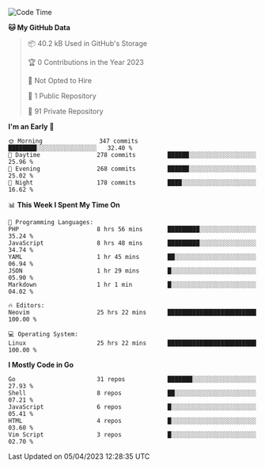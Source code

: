 
<!--START_SECTION:waka-->
![Code Time](http://img.shields.io/badge/Code%20Time-3%2C434%20hrs%2058%20mins-blue)

**🐱 My GitHub Data** 

> 📦 40.2 kB Used in GitHub's Storage 
 > 
> 🏆 0 Contributions in the Year 2023
 > 
> 🚫 Not Opted to Hire
 > 
> 📜 1 Public Repository 
 > 
> 🔑 91 Private Repository 
 > 
**I'm an Early 🐤** 

```text
🌞 Morning                347 commits         ████████░░░░░░░░░░░░░░░░░   32.40 % 
🌆 Daytime                278 commits         ██████░░░░░░░░░░░░░░░░░░░   25.96 % 
🌃 Evening                268 commits         ██████░░░░░░░░░░░░░░░░░░░   25.02 % 
🌙 Night                  178 commits         ████░░░░░░░░░░░░░░░░░░░░░   16.62 % 
```


📊 **This Week I Spent My Time On** 

```text
💬 Programming Languages: 
PHP                      8 hrs 56 mins       █████████░░░░░░░░░░░░░░░░   35.24 % 
JavaScript               8 hrs 48 mins       █████████░░░░░░░░░░░░░░░░   34.74 % 
YAML                     1 hr 45 mins        ██░░░░░░░░░░░░░░░░░░░░░░░   06.94 % 
JSON                     1 hr 29 mins        █░░░░░░░░░░░░░░░░░░░░░░░░   05.90 % 
Markdown                 1 hr 1 min          █░░░░░░░░░░░░░░░░░░░░░░░░   04.02 % 

🔥 Editors: 
Neovim                   25 hrs 22 mins      █████████████████████████   100.00 % 

💻 Operating System: 
Linux                    25 hrs 22 mins      █████████████████████████   100.00 % 
```

**I Mostly Code in Go** 

```text
Go                       31 repos            ███████░░░░░░░░░░░░░░░░░░   27.93 % 
Shell                    8 repos             ██░░░░░░░░░░░░░░░░░░░░░░░   07.21 % 
JavaScript               6 repos             █░░░░░░░░░░░░░░░░░░░░░░░░   05.41 % 
HTML                     4 repos             █░░░░░░░░░░░░░░░░░░░░░░░░   03.60 % 
Vim Script               3 repos             █░░░░░░░░░░░░░░░░░░░░░░░░   02.70 % 
```




 Last Updated on 05/04/2023 12:28:35 UTC
<!--END_SECTION:waka-->

